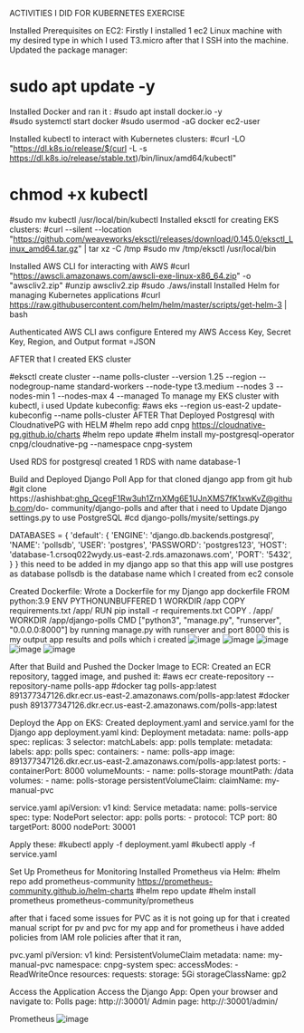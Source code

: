 ACTIVITIES I DID FOR KUBERNETES EXERCISE

Installed Prerequisites on EC2:
Firstly I installed 1 ec2  Linux machine with my desired type in which I used T3.micro after that I SSH into the machine.
Updated the package manager:
# sudo apt update -y
Installed Docker and ran it :
#sudo apt install docker.io -y   
#sudo systemctl start docker
#sudo usermod -aG docker ec2-user

Installed kubectl to interact with Kubernetes clusters:
#curl -LO "https://dl.k8s.io/release/$(curl -L -s https://dl.k8s.io/release/stable.txt)/bin/linux/amd64/kubectl"
# chmod +x kubectl
#sudo mv kubectl /usr/local/bin/kubectl
Installed eksctl for creating EKS clusters:
#curl --silent --location "https://github.com/weaveworks/eksctl/releases/download/0.145.0/eksctl_Linux_amd64.tar.gz" | tar xz -C /tmp
#sudo mv /tmp/eksctl /usr/local/bin

Installed AWS CLI for interacting with AWS
#curl "https://awscli.amazonaws.com/awscli-exe-linux-x86_64.zip" -o "awscliv2.zip"
#unzip awscliv2.zip
#sudo ./aws/install
Installed Helm for managing Kubernetes applications
#curl https://raw.githubusercontent.com/helm/helm/master/scripts/get-helm-3 | bash

Authenticated AWS CLI 
aws configure
Entered my  AWS Access Key, Secret Key, Region, and Output format =JSON


AFTER that I created EKS cluster 

#eksctl create cluster --name polls-cluster --version 1.25 --region <region> --nodegroup-name standard-workers --node-type t3.medium --nodes 3 --nodes-min 1 --nodes-max 4 --managed
To manage my EKS cluster with kubectl, i used Update kubeconfig: 
#aws eks --region us-east-2 update-kubeconfig --name polls-cluster
AFTER That Deployed Postgresql with CloudnativePG with HELM
#helm repo add cnpg https://cloudnative-pg.github.io/charts
#helm repo update
#helm install my-postgresql-operator cnpg/cloudnative-pg --namespace cnpg-system

Used RDS for postgresql
created 1 RDS with name 
database-1


Build and Deployed  Django Poll App
for that cloned django app from git hub 
#git clone https://ashishbat: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@github.com/do-  community/django-polls
and after that i need to Update Django settings.py to use PostgreSQL
#cd django-polls/mysite/settings.py

DATABASES = {
    'default': {
        'ENGINE': 'django.db.backends.postgresql',
        'NAME': 'pollsdb',
        'USER': 'postgres',
        'PASSWORD': 'postgres123',
        'HOST': 'database-1.crsoq022wydy.us-east-2.rds.amazonaws.com',
        'PORT': '5432',
    }
}
this need to be added in my django app so that this app will use postgres as database pollsdb is the database name which I created from ec2 console 

Created Dockerfile: Wrote a Dockerfile for my Django app
dockerfile
FROM python:3.9
ENV PYTHONUNBUFFERED 1
WORKDIR /app
COPY requirements.txt /app/
RUN pip install -r requirements.txt
COPY . /app/
WORKDIR /app/django-polls
CMD ["python3", "manage.py", "runserver", "0.0.0.0:8000"]
by running manage.py with runserver and port 8000 this is my output app results and polls which i created
![image](https://github.com/user-attachments/assets/3cf09d1d-0c37-4103-98da-22a06db5ea03)
![image](https://github.com/user-attachments/assets/ebc30eb1-ad27-40d6-8bd2-03fc8ab7cf46)
![image](https://github.com/user-attachments/assets/602b5fed-49e5-4410-89d9-ba580bb197ca)
![image](https://github.com/user-attachments/assets/0bcd7a0a-ce9a-49ff-827d-fc88829a083c)
![image](https://github.com/user-attachments/assets/f1175fba-7762-453b-a67a-0836d1c075fc)



After that Build and Pushed the Docker Image to ECR: Created an ECR repository, tagged image, and pushed it:
#aws ecr create-repository --repository-name polls-app
#docker tag polls-app:latest 891377347126.dkr.ecr.us-east-2.amazonaws.com/polls-app:latest
#docker push 891377347126.dkr.ecr.us-east-2.amazonaws.com/polls-app:latest

Deployd the App on EKS: Created deployment.yaml and service.yaml for the Django app
deployment.yaml
kind: Deployment
metadata:
  name: polls-app
spec:
  replicas: 3
  selector:
    matchLabels:
      app: polls
  template:
    metadata:
      labels:
        app: polls
    spec:
      containers:
      - name: polls-app
        image: 891377347126.dkr.ecr.us-east-2.amazonaws.com/polls-app:latest
        ports:
        - containerPort: 8000
        volumeMounts:
        - name: polls-storage
          mountPath: /data  
      volumes:
      - name: polls-storage
        persistentVolumeClaim:
          claimName: my-manual-pvc  

service.yaml
apiVersion: v1
kind: Service
metadata:
  name: polls-service
spec:
  type: NodePort
  selector:
    app: polls
  ports:
    - protocol: TCP
      port: 80
      targetPort: 8000
      nodePort: 30001

Apply these:
#kubectl apply -f deployment.yaml
#kubectl apply -f service.yaml

Set Up Prometheus for Monitoring
Installed Prometheus via Helm:
#helm repo add prometheus-community https://prometheus-community.github.io/helm-charts
#helm repo update
#helm install prometheus prometheus-community/prometheus

after that i faced some issues for PVC as it is not going up  for that i created manual script for pv and pvc for my app and for prometheus i have added policies from IAM role policies after that it ran,

pvc.yaml
piVersion: v1
kind: PersistentVolumeClaim
metadata:
  name: my-manual-pvc
  namespace: cnpg-system
spec:
  accessModes:
    - ReadWriteOnce
  resources:
    requests:
      storage: 5Gi
  storageClassName: gp2

Access the Application
Access the Django App: Open your browser and navigate to:
Polls page: http://<EC2-public-ip>:30001/
Admin page: http://<EC2-public-ip>:30001/admin/

Prometheus
![image](https://github.com/user-attachments/assets/6646ddd5-febc-47bf-8f30-46faf5349343)





